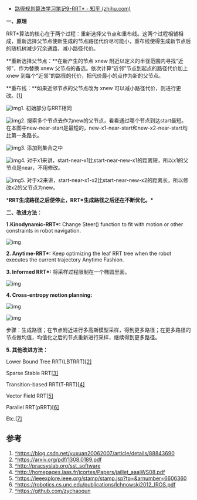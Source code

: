- [路径规划算法学习笔记9-RRT* - 知乎 (zhihu.com)](https://zhuanlan.zhihu.com/p/146951195)

**一、原理**

RRT*算法的核心在于两个过程：重新选择父节点和重布线。这两个过程相辅相成，重新选择父节点使新生成的节点路径代价尽可能小，重布线使得生成新节点后的随机树减少冗余通路，减小路径代价。

**重新选择父节点：**在新产生的节点 xnew 附近以定义的半径范围内寻找“近邻”，作为替换 xnew 父节点的备选。依次计算“近邻”节点到起点的路径代价加上 xnew 到每个“近邻”的路径的代价，把代价最小的点作为新的父节点。

**重布线：**如果近邻节点的父节点改为 xnew 可以减小路径代价，则进行更改。[[1\]](https://zhuanlan.zhihu.com/p/146951195#ref_1)

![img](https://pic2.zhimg.com/80/v2-25e8bc282f305d2420b43d8a9cdf2475_720w.jpg)1. 初始部分与RRT相同

![img](https://pic3.zhimg.com/80/v2-2d725d466681f77faa9c439e1030e616_720w.jpg)2. 搜索多个节点去作为new的父节点，看看通过哪个节点到达start最短。在本图中new-near-start是最短的，new-x1-near-start和new-x2-near-start均比第一条路长。

![img](https://pic2.zhimg.com/80/v2-d416d7d5ab8514b952de38b98326dc69_720w.jpg)3. 添加到集合之中

![img](https://pic1.zhimg.com/80/v2-d2111170ab5a4e4b5a0283c5686e0124_720w.jpg)4. 对于x1来讲，start-near-x1比start-near-new-x1的距离短，所以x1的父节点是near，不用修改。

![img](https://pic1.zhimg.com/80/v2-33c7da57a33d392150abaddde9f41394_720w.jpg)5. 对于x2来讲，start-near-x1-x2比start-near-new-x2的距离长，所以修改x2的父节点为new。

***RRT生成路径之后便停止，RRT\*生成路径之后还在不断优化。\***

**二、改进方法：**

**1.Kinodynamic-RRT\*:** Change Steer() function to fit with motion or other constraints in robot navigation.

![img](https://pic2.zhimg.com/80/v2-232712ae7b1ef7252fc1cf65092dbbd1_720w.jpg)

**2. Anytime-RRT\*:** Keep optimizing the leaf RRT tree when the robot executes the current trajectory Anytime Fashion.

**3. Informed RRT\*:** 将采样过程限制在一个椭圆里面。

![img](https://pic3.zhimg.com/80/v2-6b92c68f5055896c344df8ceb6904ab6_720w.jpg)

**4. Cross-entropy motion planning:**

![img](https://pic3.zhimg.com/80/v2-d87428eea6c03d45906cacd854f5b6ee_720w.jpg)

![img](https://pic1.zhimg.com/80/v2-1e856f29be95b9ba27ab7d1f57382a08_720w.jpg)

步骤：生成路径；在节点附近进行多高斯模型采样，得到更多路径；在更多路径的节点做均值，均值化之后的节点重新进行采样，继续得到更多路径。

**5. 其他改进方法：**

Lower Bound Tree RRT(LBTRRT)[[2\]](https://zhuanlan.zhihu.com/p/146951195#ref_2)

Sparse Stable RRT[[3\]](https://zhuanlan.zhihu.com/p/146951195#ref_3)

Transition-based RRT(T-RRT)[[4\]](https://zhuanlan.zhihu.com/p/146951195#ref_4)

Vector Field RRT[[5\]](https://zhuanlan.zhihu.com/p/146951195#ref_5)

Parallel RRT(pRRT)[[6\]](https://zhuanlan.zhihu.com/p/146951195#ref_6)

Etc.[[7\]](https://zhuanlan.zhihu.com/p/146951195#ref_7)

## 参考

1. [^](https://zhuanlan.zhihu.com/p/146951195#ref_1_0)https://blog.csdn.net/yuxuan20062007/article/details/88843690
2. [^](https://zhuanlan.zhihu.com/p/146951195#ref_2_0)https://arxiv.org/pdf/1308.0189.pdf
3. [^](https://zhuanlan.zhihu.com/p/146951195#ref_3_0)http://pracsyslab.org/sst_software
4. [^](https://zhuanlan.zhihu.com/p/146951195#ref_4_0)http://homepages.laas.fr/jcortes/Papers/jaillet_aaaiWS08.pdf
5. [^](https://zhuanlan.zhihu.com/p/146951195#ref_5_0)https://ieeexplore.ieee.org/stamp/stamp.jsp?tp=&arnumber=6606360
6. [^](https://zhuanlan.zhihu.com/p/146951195#ref_6_0)https://robotics.cs.unc.edu/publications/Ichnowski2012_IROS.pdf
7. [^](https://zhuanlan.zhihu.com/p/146951195#ref_7_0)https://github.com/zychaoqun